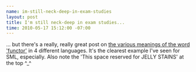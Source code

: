 ```yaml
--- 
name: im-still-neck-deep-in-exam-studies
layout: post
title: I'm still neck-deep in exam studies...
time: 2010-05-17 15:12:00 -07:00
---
```

... but there's a really, really great post on [the various meanings of the word 
'functor'][1] in 4 different languages.  It's the clearest example I've
seen for SML, especially. Also note the 'This space reserved for JELLY STAINS'
at the top ^_^


   [1]: http://catonmat.net/blog/on-functors

